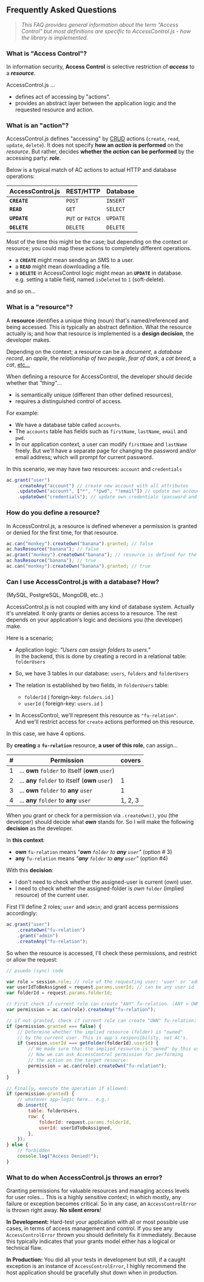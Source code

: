 ## Frequently Asked Questions

> _This FAQ provides general information about the term "Access Control" but most definitions are specific to AccessControl.js - how the library is implemented._

### What is "Access Control"?

In information security, **Access Control** is selective restriction of **_access_** to a **_resource_**.

AccessControl.js ...

-   defines act of accessing by "actions".
-   provides an abstract layer between the application logic and the requested resource and action.

### What is an "action"?

AccessControl.js defines "accessing" by [CRUD][crud] actions (`create`, `read`, `update`, `delete`). It does not specify **how an _action_ is performed** on the _resource_. But rather, decides **whether the _action_ can be performed** by the accessing party: **_role_**.

Below is a typical match of AC actions to actual HTTP and database operations:

| AccessControl.js | REST/HTTP        | Database |
| ---------------- | ---------------- | -------- |
| **`CREATE`**     | `POST`           | `INSERT` |
| **`READ`**       | `GET`            | `SELECT` |
| **`UPDATE`**     | `PUT` or `PATCH` | `UPDATE` |
| **`DELETE`**     | `DELETE`         | `DELETE` |

Most of the time this might be the case; but depending on the context or resource; you could map these actions to completely different operations.

-   a **`CREATE`** might mean sending an SMS to a user.
-   a **`READ`** might mean downloading a file.
-   a **`DELETE`** in AccessControl logic might mean an **`UPDATE`** in database.  
    e.g. setting a table field, named `isDeleted` to `1` (soft-delete).

and so on...

### What is a "resource"?

A **resource** identifies a unique thing (noun) that's named/referenced and being accessed. This is typically an abstract definition. What the resource actually is; and how that resource is implemented is a **design decision**, the developer makes.

Depending on the context; a resource can be a _document_, a _database record_, an _apple_, the _relationship of two people_, _fear of dark_, a _cat breed_, a _cat_, [etc...][res-examples]

When defining a resource for AccessControl, the developer should decide whether that _"thing"_...

-   is semantically unique (different than other defined resources),
-   requires a distinguished control of access.

For example:

-   We have a database table called `accounts`.
-   The `accounts` table has fields such as `firstName`, `lastName`, `email` and `pwd`.
-   In our application context, a user can modify `firstName` and `lastName` freely. But we'll have a separate page for changing the password and/or email address; which will prompt for current password.

In this scenario, we may have two resources: `account` and `credentials`

```js
ac.grant("user")
    .createAny("account") // create new account with all attributes
    .updateOwn("account", ["*", "!pwd", "!email"]) // update own account except password and email
    .updateOwn("credentials"); // update own credentials (password and email)
```

### How do you define a resource?

In AccessControl.js, a resource is defined whenever a permission is granted or denied for the first time, for that resource.

```js
ac.can("monkey").createOwn("banana").granted; // false
ac.hasResource("banana"); // false
ac.grant("monkey").createOwn("banana"); // resource is defined for the first time
ac.hasResource("banana"); // true
ac.can("monkey").createOwn("banana").granted; // true
```

### Can I use AccessControl.js with a database? How?

(MySQL, PostgreSQL, MongoDB, etc..)

AccessControl.js is not coupled with any kind of database system. Actually it's unrelated. It only grants or denies access to a resource. The rest depends on your application's logic and decisions you (the developer) make.

Here is a scenario;

-   Application logic: _"Users can assign folders to users."_  
    In the backend, this is done by creating a record in a relational table: `folderUsers`
-   So, we have 3 tables in our database: `users`, `folders` and `folderUsers`
-   The relation is established by two fields, in `folderUsers` table:

    -   `folderId` ( foreign-key: `folders.id` )
    -   `userId` ( foreign-key: `users.id` )

-   In AccessControl, we'll represent this resource as `"fu-relation"`.  
    And we'll restrict access for `create` actions performed on this resource.

In this case, we have 4 options.

By **creating** a **`fu-relation`** resource, **a user of this role**, can assign...

| #   | Permission                                      | covers  |
| --- | ----------------------------------------------- | ------- |
| 1   | ... **own** `folder` to itself (**own** `user`) |         |
| 2   | ... **any** `folder` to itself (**own** `user`) | 1       |
| 3   | ... **own** `folder` to **any** `user`          | 1       |
| 4   | ... **any** `folder` to **any** `user`          | 1, 2, 3 |

When you grant or check for a permission via `.createOwn()`, you (the developer) should decide what **_own_** stands for. So I will make the following **decision** as the developer.

In **this context**:

-   **own** `fu-relation` means _"**own** `folder` to **any** `user`"_ (option # 3)
-   **any** `fu-relation` means _"**any** `folder` to **any** `user`"_ (option #4)

With this **decision**:

-   I don't need to check whether the assigned-user is current (_own_) user.
-   I need to check whether the assigned-folder is _own_ `folder` (implied resource) of the current user.

First I'll define 2 roles; `user` and `admin`; and grant access permissions accordingly:

```js
ac.grant("user")
    .createOwn("fu-relation")
    .grant("admin")
    .createAny("fu-relation");
```

So when the resource is accessed, I'll check these permissions, and restrict or allow the request:

```js
// psuedo (sync) code

var role = session.role; // role of the requesting user: 'user' or 'admin'
var userIdToBeAssigned = request.params.userId; // can be any user id
var folderId = request.params.folderId;

// First check if current role can create "ANY" fu-relation. (ANY > OWN)
var permission = ac.can(role).createAny("fu-relation");

// if not granted, check if current role can create "OWN" fu-relation:
if (permission.granted === false) {
    // Determine whether the implied resource (folder) is "owned"
    // by the current user. This is app's responsibility, not AC's.
    if (session.userId === getFolder(folderId).userId) {
        // We made sure that the implied resource is "owned" by this user.
        // Now we can ask AccessControl permission for performing
        // the action on the target resource:
        permission = ac.can(role).createOwn("fu-relation");
    }
}

// Finally, execute the operation if allowed:
if (permission.granted) {
    // whatever app-logic here.. e.g.:
    db.insert({
        table: folderUsers,
        row: {
            folderId: request.params.folderId,
            userId: userIdToBeAssigned,
        },
    });
} else {
    // forbidden
    console.log("Access Denied!");
}
```

### What to do when AccessControl.js throws an error?

Granting permissions for valuable resources and managing access levels for user roles... This is a highly sensitive context; in which mostly, any failure or exception becomes critical. So in any case, an `AccessControlError` is thrown right away. **No silent errors**!

**In Development:**
Hard-test your application with all or most possible use cases, in terms of access management and control. If you see any `AccessControlError` thrown you should definitely fix it immediately. Because this typically indicates that your grants model either has a logical or technical flaw.

**In Production:**
You did all your tests in development but still, if a caught exception is an instance of `AccessControlError`, I highly recommend the host application should be gracefully shut down when in production.

[ac]: https://en.wikipedia.org/wiki/Access_control
[crud]: https://en.wikipedia.org/wiki/Create,_read,_update_and_delete
[res-examples]: http://stackoverflow.com/a/10883810/112731
